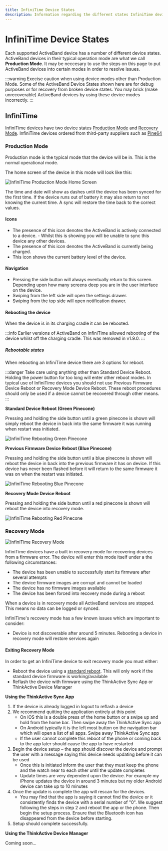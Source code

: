 ```yaml
---
title: InfiniTime Device States
description: Information regarding the different states InfiniTime devices can be in
---
```


# InfiniTime Device States

Each supported ActiveBand device has a number of different device states. ActiveBand devices in their typical operation mode are what we call **Production Mode**. It may be neccesary to use the steps on this page to put ActiveBand devices into certain modes in order to resolve issues.

:::warning
Execise caution when using device modes other than Production Mode.
Some of the ActiveBand Device States shown here are for debug purposes or for recovery from broken device states. You may brick (make unrecoverable) ActiveBand devices by using these device modes incorrectly.
:::

## InfiniTime

InfiniTime devices have two device states [Production Mode](#production-mode) and [Recovery Mode](#recovery-mode). InfiniTime devices ordered from third-party suppliers such as [Pine64](https://pine64.net)

### Production Mode

Production mode is the typical mode that the device will be in. This is the normal operational mode.

The home screen of the device in this mode will look like this:

![InfiniTime Production Mode Home Screen](./infinitime_production_mode_home.jpeg)

The time and date will show as dashes until the device has been synced for the first time. If the device runs out of battery it may also return to not knowing the current time. A sync will restore the time back to the correct values.

#### Icons
- <div i-material-symbols:bluetooth class="text-blue-400" /> The presence of this icon denotes the ActiveBand is actively connected to a device.
  - Whilst this is showing you will be unable to sync this device any other devices.
- <div i-mdi:power-plug class="text-red-400" /> The presence of this icon denotes the ActiveBand is currently being charged.
- <div i-material-symbols:battery-2-bar-sharp /> This icon shows the current battery level of the device.

#### Navigation
- Pressing the side button will always eventually return to this screen. Depending upon how many screens deep you are in the user interface on the device.
- Swiping from the left side will open the settings drawer.
- Swiping from the top side will open notification drawer.

#### Rebooting the device

When the device is in its charging cradle it can be rebooted.

:::info
Earlier versions of ActiveBand on InfiniTime allowed rebooting of the device whilst off the charging cradle. This was removed in v1.9.0.
:::

##### Rebootable states

When rebooting an InfiniTime device there are 3 options for reboot.

:::danger
Take care using anything other than Standard Device Reboot.
Holding the power button for too long will enter other reboot modes.
In typical use of InfiniTime devices you should not use Previous Firmware Device Reboot or Recovery Mode Device Reboot. These reboot procedures should only be used if a device cannot be recovered through other means.
:::

**Standard Device Reboot (Green Pinecone)**

Pressing and holding the side button until a green pinecone is shown will simply reboot the device in back into the same firmware it was running when restart was initiated.

![InfiniTime Rebooting Green Pinecone](./infinitime_rebooting_green_pinecone.jpeg)

**Previous Firmware Device Reboot (Blue Pinecone)**

Pressing and holding the side button until a blue pinecone is shown will reboot the device in back into the previous firmware it has on device. If this device has never been flashed before it will return to the same firmware it was on when the restart was initiated.

![InfiniTime Rebooting Blue Pinecone](./infinitime_rebooting_blue_pinecone.jpeg)

**Recovery Mode Device Reboot**

Pressing and holding the side button until a red pinecone is shown will reboot the device into recovery mode.

![InfiniTime Rebooting Red Pinecone](./infinitime_rebooting_red_pinecone.jpeg)

### Recovery Mode

![InfiniTime Recovery Mode](./infinitime_recovery_mode.jpeg)

InfiniTime devices have a built in recovery mode for recovering devices from a firmware error. The device will enter this mode itself under a the following circumstances:

- The device has been unable to successfully start its firmware after several attempts
- The device firmware images are corrupt and cannot be loaded
- The device has no firmware images available
- The device has been forced into recovery mode during a reboot

When a device is in recovery mode all ActiveBand services are stopped. This means no data can be logged or synced.

InfiniTime's recovery mode has a few known issues which are important to consider:

- Device is not discoverable after around 5 minutes. Rebooting a device in recovery mode will restore services again

#### Exiting Recovery Mode

In order to get an InfiniTime device to exit recovery mode you must either:

- Reboot the device using a [standard reboot](#rebootable-states). This will only work if the standard device firmware is working/available
- Reflash the device with firmware using the ThinkActive Sync App or ThinkActive Device Manager

**Using the ThinkActive Sync App**

1. If the device is already logged in logout to reflash a device
2. We recommend quitting the application entirely at this point
    - On iOS this is a double press of the home button or a swipe up and hold from the home bar. Then swipe away the ThinkActive Sync app
    - On Android typically it is the left most button on the navigation bar which will open a list of all apps. Swipe away ThinkActive Sync app
    - If the user cannot complete this reboot of the phone or coming back to the app later should cause the app to have restarted
3. Begin the device setup – the app should discover the device and prompt the user with a message saying this device needs updating before it can be used
    - Once this is initiated inform the user that they must keep the phone and the watch near to each other until the update completes
    - Update times are very dependent upon the device. For example my iPhone updates the device in around 3 minutes but my older Android device can take up to 10 minutes
4. Once the update is complete the app will rescan for the devices.
    - You may find that the app is saying it cannot find the device or it consistently finds the device with a serial number of "0". We suggest following the steps in step 2 and reboot the app or the phone. Then begin the setup process. Ensure that the Bluetooth icon has disappeared from the device before starting.
5. Setup should complete successfully.

**Using the ThinkActive Device Manager**

Coming soon...